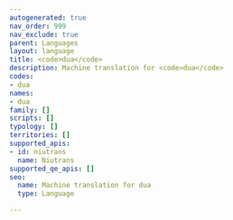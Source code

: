 ```yaml
---
autogenerated: true
nav_order: 999
nav_exclude: true
parent: Languages
layout: language
title: <code>dua</code>
description: Machine translation for <code>dua</code>
codes:
- dua
names:
- dua
family: []
scripts: []
typology: []
territories: []
supported_apis:
- id: niutrans
  name: Niutrans
supported_qe_apis: []
seo:
  name: Machine translation for dua
  type: Language

---
```


